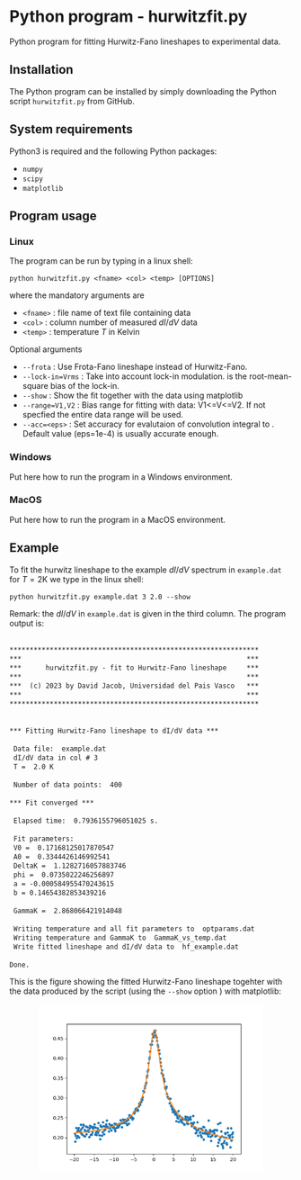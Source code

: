 # Python program - hurwitzfit.py
Python program for fitting Hurwitz-Fano lineshapes to experimental data. 

## Installation
The Python program can be installed by simply downloading the Python script `hurwitzfit.py` from GitHub.
## System requirements
Python3 is required and the following Python packages:
* `numpy`
* `scipy`
* `matplotlib`

## Program usage

### Linux
The program can be run by typing in a linux shell:
```code
python hurwitzfit.py <fname> <col> <temp> [OPTIONS]
```
where the mandatory arguments are
* `<fname>`	: file name of text file containing data  
* `<col>`	: column number of measured $dI/dV$ data  
* `<temp>`	: temperature $T$ in Kelvin  

Optional arguments
* `--frota`			: Use Frota-Fano lineshape instead of Hurwitz-Fano.
* `--lock-in=Vrms`	: Take into account lock-in modulation. <Vrms> is the root-mean-square bias of the lock-in.
* `--show`			: Show the fit together with the data using matplotlib
* `--range=V1,V2`   : Bias range for fitting with data: V1<=V<=V2. If not specfied the entire data range will be used.
* `--acc=<eps>`  : 	Set accuracy for evalutaion of convolution integral to <eps>. Default value (eps=1e-4) is usually accurate enough.


### Windows
Put here how to run the program in a Windows environment.

### MacOS
Put here how to run the program in a MacOS environment.

## Example
To fit the hurwitz lineshape to the example $dI/dV$ spectrum in `example.dat` for $T=2$K we type in the linux shell:
```code
python hurwitzfit.py example.dat 3 2.0 --show
```
Remark: the $dI/dV$ in `example.dat` is given in the third column.
The program output is:
```code

**************************************************************
***                                                        ***
***      hurwitzfit.py - fit to Hurwitz-Fano lineshape     ***
***                                                        ***
***  (c) 2023 by David Jacob, Universidad del Pais Vasco   ***
***                                                        ***
**************************************************************


*** Fitting Hurwitz-Fano lineshape to dI/dV data ***

 Data file:  example.dat
 dI/dV data in col # 3
 T =  2.0 K

 Number of data points:  400

*** Fit converged ***

 Elapsed time:  0.7936155796051025 s.

 Fit parameters:
 V0 =  0.17168125017870547
 A0 =  0.3344426146992541
 DeltaK =  1.1282716057883746
 phi =  0.0735022246256897
 a = -0.000584955470243615
 b = 0.14654382853439216

 GammaK =  2.868066421914048

 Writing temperature and all fit parameters to  optparams.dat
 Writing temperature and GammaK to  GammaK_vs_temp.dat
 Write fitted lineshape and dI/dV data to  hf_example.dat

Done.
```
This is the figure showing the fitted Hurwitz-Fano lineshape togehter with the data produced by the script (using the `--show` option ) with matplotlib:
<p align="center"><img class="marginauto" src="Figure_hurwitz.png" width="400"></p>


